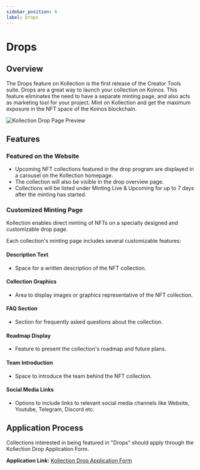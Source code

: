 ```yaml
---
sidebar_position: 6
label: Drops
---
```

# Drops

## Overview

The Drops feature on Kollection is the first release of the Creator Tools suite.
Drops are a great way to launch your collection on Koinos. This feature eliminates the need to have a separate minting page, and also acts as marketing tool for your project. Mint on Kollection and get the maximum exposure in the NFT space of the Koinos blockchain.

![Kollection Drop Page Preview](/img/drops/kollection-drop-page.webp)

## Features

### Featured on the Website

- Upcoming NFT collections featured in the drop program are displayed in a carousel on the Kollection homepage.
- The collection will also be visible in the drop overview page.
- Collections will be listed under Minting Live & Upcoming for up to 7 days after the minting has started.

### Customized Minting Page

Kollection enables direct minting of NFTs on a specially designed and customizable drop page.

Each collection's minting page includes several customizable features:

#### Description Text

- Space for a written description of the NFT collection.

#### Collection Graphics

- Area to display images or graphics representative of the NFT collection.

#### FAQ Section

- Section for frequently asked questions about the collection.

#### Roadmap Display

- Feature to present the collection's roadmap and future plans.

#### Team Introduction

- Space to introduce the team behind the NFT collection.

#### Social Media Links

- Options to include links to relevant social media channels like Website, Youtube, Telegram, Discord etc.

## Application Process

Collections interested in being featured in "Drops" should apply through the Kollection Drop Application Form.

**Application Link:** [Kollection Drop Application Form](https://docs.google.com/forms/d/1oNh2Sod7ae-THEM3Pgdr039V2ZtbmV1iJs5GuIWULOE/edit)
